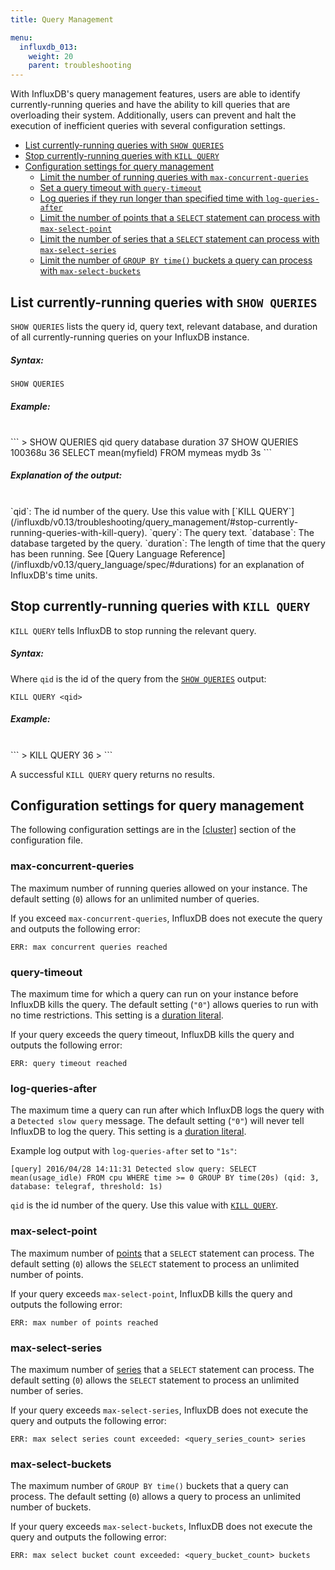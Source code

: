 ```yaml
---
title: Query Management

menu:
  influxdb_013:
    weight: 20
    parent: troubleshooting
---
```


With InfluxDB's query management features, users are able to identify
currently-running queries and have the ability to kill queries that are
overloading their system.
Additionally, users can prevent and halt the execution of inefficient queries
with several configuration settings.

* [List currently-running queries with `SHOW QUERIES`](/influxdb/v0.13/troubleshooting/query_management/#list-currently-running-queries-with-show-queries)
* [Stop currently-running queries with `KILL QUERY`](/influxdb/v0.13/troubleshooting/query_management/#stop-currently-running-queries-with-kill-query)
* [Configuration settings for query management](/influxdb/v0.13/troubleshooting/query_management/#configuration-settings-for-query-management)
    * [Limit the number of running queries with `max-concurrent-queries`](/influxdb/v0.13/troubleshooting/query_management/#max-concurrent-queries)
    * [Set a query timeout with `query-timeout`](/influxdb/v0.13/troubleshooting/query_management/#query-timeout)
    * [Log queries if they run longer than specified time with `log-queries-after`](/influxdb/v0.13/troubleshooting/query_management/#log-queries-after)
    * [Limit the number of points that a `SELECT` statement can process with `max-select-point`](/influxdb/v0.13/troubleshooting/query_management/#max-select-point)
    * [Limit the number of series that a `SELECT` statement can process with `max-select-series`](/influxdb/v0.13/troubleshooting/query_management/#max-select-series)
    * [Limit the number of `GROUP BY time()` buckets a query can process with `max-select-buckets`](/influxdb/v0.13/troubleshooting/query_management/#max-select-buckets)

## List currently-running queries with `SHOW QUERIES`
`SHOW QUERIES` lists the query id, query text, relevant database, and duration
of all currently-running queries on your InfluxDB instance.

##### Syntax:
```
SHOW QUERIES
```

##### Example:
<br>
```
> SHOW QUERIES
qid	  query															               database		  duration
37	   SHOW QUERIES																                	  100368u
36	   SELECT mean(myfield) FROM mymeas   mydb        3s
```

##### Explanation of the output:
<br>
`qid`: The id number of the query. Use this value with [`KILL QUERY`](/influxdb/v0.13/troubleshooting/query_management/#stop-currently-running-queries-with-kill-query).  
`query`: The query text.  
`database`: The database targeted by the query.  
`duration`: The length of time that the query has been running.
See [Query Language Reference](/influxdb/v0.13/query_language/spec/#durations)
for an explanation of InfluxDB's time units.

## Stop currently-running queries with `KILL QUERY`
`KILL QUERY` tells InfluxDB to stop running the relevant query.

##### Syntax:
Where `qid` is the id of the query from the [`SHOW QUERIES`](/influxdb/v0.13/troubleshooting/query_management/#list-currently-running-queries-with-show-queries) output:
```
KILL QUERY <qid>
```

##### Example:
<br>
```
> KILL QUERY 36
>
```

A successful `KILL QUERY` query returns no results.

## Configuration settings for query management

The following configuration settings are in the
[[cluster]](/influxdb/v0.13/administration/config/#cluster) section of the
configuration file.

### max-concurrent-queries

The maximum number of running queries allowed on your instance.
The default setting (`0`) allows for an unlimited number of queries.

If you exceed `max-concurrent-queries`, InfluxDB does not execute the query and
outputs the following error:

```
ERR: max concurrent queries reached
```

### query-timeout

The maximum time for which a query can run on your instance before InfluxDB
kills the query.
The default setting (`"0"`) allows queries to run with no time restrictions.
This setting is a [duration literal](/influxdb/v0.13/query_language/spec/#durations).

If your query exceeds the query timeout, InfluxDB kills the query and outputs
the following error:

```
ERR: query timeout reached
```

### log-queries-after

The maximum time a query can run after which InfluxDB logs the query with a
`Detected slow query` message.
The default setting (`"0"`) will never tell InfluxDB to log the query.
This setting is a [duration literal](/influxdb/v0.13/query_language/spec/#durations).

Example log output with `log-queries-after` set to `"1s"`:

```
[query] 2016/04/28 14:11:31 Detected slow query: SELECT mean(usage_idle) FROM cpu WHERE time >= 0 GROUP BY time(20s) (qid: 3, database: telegraf, threshold: 1s)
```

`qid` is the id number of the query.
Use this value with [`KILL QUERY`](/influxdb/v0.13/troubleshooting/query_management/#stop-currently-running-queries-with-kill-query).


### max-select-point

The maximum number of [points](/influxdb/v0.13/concepts/glossary/#point) that a
`SELECT` statement can process.
The default setting (`0`) allows the `SELECT` statement to process an unlimited
number of points.

If your query exceeds `max-select-point`, InfluxDB kills the query and outputs
the following error:

```
ERR: max number of points reached
```

### max-select-series

The maximum number of [series](/influxdb/v0.13/concepts/glossary/#series) that a
`SELECT` statement can process.
The default setting (`0`) allows the `SELECT` statement to process an unlimited
number of series.

If your query exceeds `max-select-series`, InfluxDB does not execute the query
and outputs the following error:

```
ERR: max select series count exceeded: <query_series_count> series
```

### max-select-buckets

The maximum number of `GROUP BY time()` buckets that a query can process.
The default setting (`0`) allows a query to process an unlimited number of
buckets.

If your query exceeds `max-select-buckets`, InfluxDB does not execute the query
and outputs the following error:

```
ERR: max select bucket count exceeded: <query_bucket_count> buckets
```
